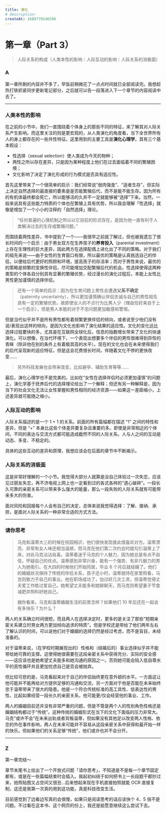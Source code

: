 ```yaml
---
title: 演化
# description:
createAt: 1689779146596
---
```


# 第一章（Part 3）

> 人际关系的构成（人类本性的影响｜人际互动的影响｜人际关系的消极面）

### Α

第一章所剩的内容并不多了，早饭前稍微花了一点点时间就已全部阅读完。我想趁热打铁抓紧同步更新笔记部分，之后就可以告一段落进入下一个章节的内容阅读中去了。

---

### 人类本性的影响

在之前的小节中，我们一直围绕着个体身上的那些不同的特征，来了解其对人际关系产生影响。而这里关注的则是更宏观的，从人类演化的角度看，当下全世界所有人的身上都存在的一些共性特征。这里用到的主要工具是**演化心理学**，其有三个基本假设：

- 性选择（sexual selection）使人类成为今天的物种；
- 两性之所以存在差异，只是因为某种程度上他们在过去面临着不同的繁殖困境；
- 文化影响了决定了演化形成的行为模式是否具有适应性。

首先这里带来了一个很简单的启示：我们经常说“弱肉强食”、“适者生存”，但实际上决定自然选择的最直接的要素是是否能繁殖后代，而不是能不能生存。因为所有的有机体最终都会死亡，所以能够活的久并不一定就能够被“选择”下来。当然，一般来说具有这些能力特质的个体也在繁殖上具有优势，所以我会理解「性选择」就像是增加了一个小小的注释的「自然选择」理论。

> “任何普遍的心理机制之所以以它目前的形式存在，是因为他一直有利于人类解决过去的生存或繁殖问题。”

而围绕着两性差异，书中提到了一个——我很早之前就了解过，但也被我遗忘了很长时间的一个启示：由于男女双方在生养孩子的**养育投入**（parental investment）上存在生理性的巨大差异，因此两方在选择配偶上进化出了不同的策略。对于我们的祖先来说——由于女性的生育窗口有限，所以最优的策略是认真挑选自己的伴侣，以便给后代更好的照顾和环境，提高孩子的存活率；而对于男性来说，最优的的策略是频繁的变换性伴侣，尽可能增加交配繁殖后代的机会。性选择使得这两种类型的个体各自分别具有显著的繁殖优势，经过漫长的演化过程后，本能上女性比男性更加谨慎的选择伴侣。

> 还有一个简单的启示：因为在生育问题上男性会遭遇**父系不确定**（paternity uncertainty），所以更加谨慎确认伴侣忠诚与自己的男性祖先具有一定的繁殖优势。故即使女人的不贞行为比男人少（理由恰好来自于上一个启示），但是男人本能的对于不忠问题更加敏感和警惕。

但是当代似乎并不是所有男性都有着频繁更换伴侣的倾向，或者说至少他们没有说/表现出这样的倾向，是因为文化也影响了演化结果的适应性。文化的变化远比选择过程要快的多，尤其是在互联网全球化后，信息的指数增长带来了文化的快速演化。可以想像，在当代环境下，一个表现出想要多个伴侣的男性很难得到异性的青睐（除非他在别的条件上有着极其高的水平）。现在的文化也会在未来使得我们的后代呈现新的适应特征，但是这会花费很长时间，伴随着文化不停的更快改变……

> 另外科技发展也会带来改变，比如避孕、辅助生育等等……

最后，演化心理学也不是完美的。比如在“女性在选择伴侣时必须更加谨慎”的问题上，演化学基于抚养后代的选择理论给出了一个解释；但还有另一种解释是，因为当下的社会文化无法让女性掌握和男性相同的经济资源——如果这一差距缩小，上述差异就可能随之缩小。

### 人际互动的影响

人际关系描述的是一个 1 + 1 的关系。前面的所有篇幅都在描述 “1” 之间的特性和差异，但是 “+” 本身比这些个体差异要复杂且重要的多。即使是非常相近的个体间，不同的表达与交流方式都可能造成截然不同的人际关系。人与人之间的互动是动态、多变、不稳定的。

具体的这些互动的差异和原理，我想应该会在后面的章节中不断揭示。

### 人际关系的消极面

这是非常好理解的一个小节。我觉得大部分人就算是没自己体验过一次失恋，应该见过朋友失恋，再不济电视上网上也一定看到过的各式各样的“道心破碎”。一段长久可靠的亲密关系可以带来多么强大的能量，那么一段失败的人际关系就有可能带来多大的伤害。

面对风险和回报每个人会有自己的决定，总体来说我觉得选择：了解、接纳、承担，是面对人际关系的一种非常合适的方式方法。

---

### 请你思考

> 马克和温蒂大三的时候在校园相识，他们很快发现彼此很喜欢对方。温蒂漂亮、非常有女人味还相当温顺，而马克在他们第二次约会时就勾引温蒂上了床，对此马克沾沾自喜。温蒂着迷于马克的个人魅力，因为她总是有点不自信，怀疑自己的优点。温蒂感到非常兴奋，能有一个强势、有非凡魅力的男人为她吸引。在大四的时候他们开始同居，毕业 6 个月后就结婚了。他们的婚姻状况保持了传统的伴侣关系，孩子还小时，温蒂就待在家里照看，马克则致力于自己的事业。他在职场成功了，加过好几次工资，但温蒂觉得丈夫爱工作胜过爱自己。她希望丈夫能多和她聊聊天，而马克则希望妻子节食减肥并照料好她自己。
>
> 据你看来，马克和温蒂婚姻生活的前景怎样？如果他们 10 年后还在一起会有多快乐？为什么？

两人的关系确立时间很短，而且两人在选择决定时，更多的是关注了那些“短期亲密关系建立时男女两方更加倾向追求的特质”。但是学校还是带给了他们两年左右了解认识的时间，可以说他们对于婚姻的选择仍然是经过考虑，而不是盲目，未经准备的。

对于温蒂来说，（在学校时期展现出的）性格和（结婚后的）事业选择似乎并不能带给她可靠的支撑。这使得她很需要在这段亲密关系中获得充分、实际的安全感——这应该也是她希望丈夫能多和她沟通的原因之一。否则她可能会陷入低自尊水平的恶性循环并且更加忧虑自己是否会被抛弃。

但比较可悲的是，马克看起来对于自己的伴侣始终更在意外貌的水平。一方面这让他可能并不能再给对方提供足够的沟通和交流，另一方面对于他是否能在未来始终忠于温蒂带来了很大的隐患。他是一个符合传统标准的高工具性、低表达性的男性，比起如果经营一段长久的亲密关系，他可能更/仅会经营他的事业、工作。

两人的婚姻目前还并没有非常严重的问题，但是不管是两个人的性别角色性格还是婚姻结构都过于“传统”。这种传统的婚姻形式在当下的文化下面临的压力非常大。马克“或许不会”在未来出轨或者背叛温蒂，但如果没有其他足以改变两人性格、依恋的外在事件影响，两人在未来可能并不容易从这段亲密关系中获得和最开始一样的快乐。但如果他们的关系足够“传统”，他们或许也并不会分开。

---

### Z

第一章完结～

章节末尾书上给出了一个开放式问题「请你思考」，不知道是不是每一个章节固定都有，或是在一些篇幅结束时会插入。我起初纠结于如何把书上一长段题干都抄过来，拍照贴图又占空间又很丑…后来想起来现在手机直接拍照就能 OCR 直接复制，这还是我第一次真的用到这功能，真是科技改变生活。

目前感觉到了边看边写真的会很慢，如果只是阅读思考的话应该快个 4、5 倍不是问题。不过看在这本书、这个网页的份上，我还是挺愿意继续这么尝试下去。
